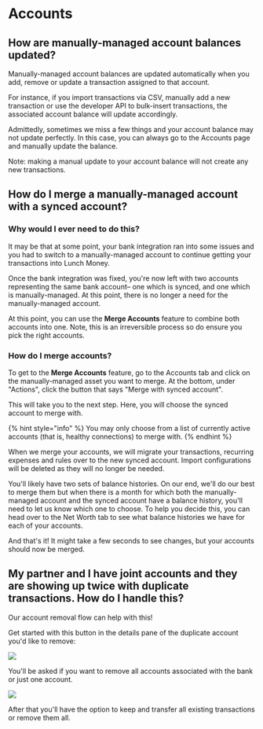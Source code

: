 # Accounts

## How are manually-managed account balances updated?

Manually-managed account balances are updated automatically when you add, remove or update a transaction assigned to that account.

For instance, if you import transactions via CSV, manually add a new transaction or use the developer API to bulk-insert transactions, the associated account balance will update accordingly.

Admittedly, sometimes we miss a few things and your account balance may not update perfectly. In this case, you can always go to the Accounts page and manually update the balance.

Note: making a manual update to your account balance will not create any new transactions.

## How do I merge a manually-managed account with a synced account?

### Why would I ever need to do this?

It may be that at some point, your bank integration ran into some issues and you had to switch to a manually-managed account to continue getting your transactions into Lunch Money.

Once the bank integration was fixed, you're now left with two accounts representing the same bank account– one which is synced, and one which is manually-managed. At this point, there is no longer a need for the manually-managed account.

At this point, you can use the **Merge Accounts** feature to combine both accounts into one. Note, this is an irreversible process so do ensure you pick the right accounts.

### How do I merge accounts?

To get to the **Merge Accounts** feature, go to the Accounts tab and click on the manually-managed asset you want to merge.  At the bottom, under "Actions", click the button that says "Merge with synced account".

This will take you to the next step. Here, you will choose the synced account to merge with. 

{% hint style="info" %}
You may only choose from a list of currently active accounts \(that is, healthy connections\) to merge with.
{% endhint %}

When we merge your accounts, we will migrate your transactions, recurring expenses and rules over to the new synced account. Import configurations will be deleted as they will no longer be needed. 

You'll likely have two sets of balance histories. On our end, we'll do our best to merge them but when there is a month for which both the manually-managed account and the synced account have a balance history, you'll need to let us know which one to choose. To help you decide this, you can head over to the Net Worth tab to see what balance histories we have for each of your accounts.

And that's it! It might take a few seconds to see changes, but your accounts should now be merged.

## My partner and I have joint accounts and they are showing up twice with duplicate transactions. How do I handle this?

Our account removal flow can help with this!

Get started with this button in the details pane of the duplicate account you'd like to remove:

![](../.gitbook/assets/screen-shot-2020-04-07-at-11.35.53-am.png)

You'll be asked if you want to remove all accounts associated with the bank or just one account.

![](../.gitbook/assets/unnamed.png)

After that you'll have the option to keep and transfer all existing transactions or remove them all.


